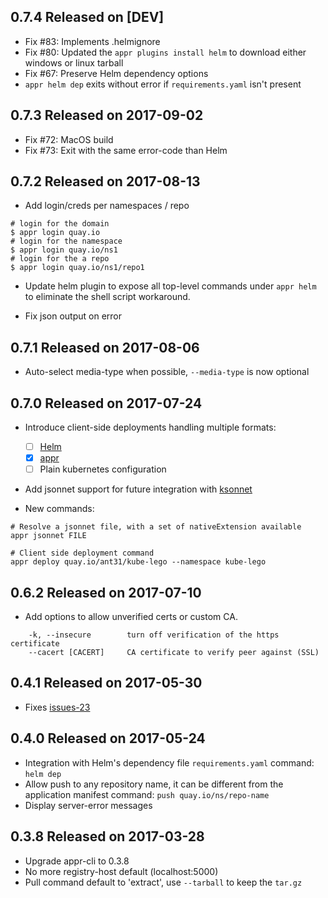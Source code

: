 ## 0.7.4 Released on [DEV]

- Fix #83: Implements .helmignore
- Fix #80: Updated the `appr plugins install helm` to download either windows or linux tarball
- Fix #67: Preserve Helm dependency options
- `appr helm dep` exits without error if `requirements.yaml` isn't present

## 0.7.3 Released on 2017-09-02

- Fix #72: MacOS build
- Fix #73: Exit with the same error-code than Helm

## 0.7.2 Released on 2017-08-13

- Add login/creds per namespaces / repo

```shell
# login for the domain
$ appr login quay.io
# login for the namespace
$ appr login quay.io/ns1
# login for the a repo
$ appr login quay.io/ns1/repo1
```

- Update helm plugin to expose all top-level commands under `appr helm`
  to eliminate the shell script workaround.

- Fix json output on error

## 0.7.1 Released on 2017-08-06

- Auto-select media-type when possible, `--media-type` is now optional

## 0.7.0 Released on 2017-07-24

- Introduce client-side deployments handling multiple formats:
  - [ ] [Helm](https://github.com/kubernetes/helm)
  - [x] [appr](https://github.com/coreos/kpm)
  - [ ] Plain kubernetes configuration

- Add jsonnet support for future integration with [ksonnet](https://github.com/ksonnet/ksonnet-lib)

- New commands:

``` shell
# Resolve a jsonnet file, with a set of nativeExtension available
appr jsonnet FILE

# Client side deployment command
appr deploy quay.io/ant31/kube-lego --namespace kube-lego
```

## 0.6.2 Released on 2017-07-10

- Add options to allow unverified certs or custom CA.
```shell
    -k, --insecure        turn off verification of the https certificate
    --cacert [CACERT]     CA certificate to verify peer against (SSL)
```

## 0.4.1 Released on 2017-05-30

- Fixes [issues-23](https://github.com/app-registry/helm-plugin/issues/23)


## 0.4.0 Released on 2017-05-24

- Integration with Helm's dependency file `requirements.yaml`
  command: `helm dep`
- Allow push to any repository name,
  it can be different from the application manifest
  command: `push quay.io/ns/repo-name`
- Display server-error messages


## 0.3.8 Released on 2017-03-28

- Upgrade appr-cli to 0.3.8
- No more registry-host default (localhost:5000)
- Pull command default to 'extract', use `--tarball` to keep the `tar.gz`
